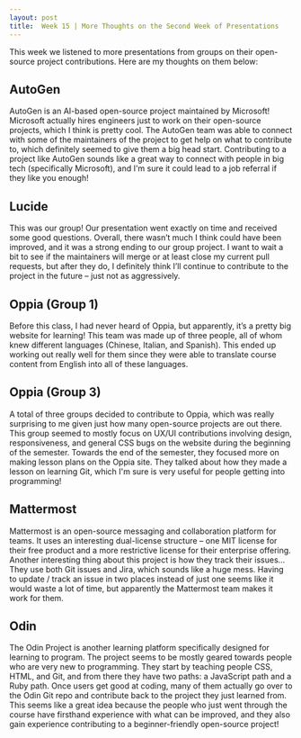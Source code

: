```yaml
---
layout: post
title:  Week 15 | More Thoughts on the Second Week of Presentations
---
```


This week we listened to more presentations from groups on their open-source project contributions. Here are my thoughts on them below:

<!--more-->

## AutoGen

AutoGen is an AI-based open-source project maintained by Microsoft! Microsoft actually hires engineers just to work on their open-source projects, which I think is pretty cool. The AutoGen team was able to connect with some of the maintainers of the project to get help on what to contribute to, which definitely seemed to give them a big head start. Contributing to a project like AutoGen sounds like a great way to connect with people in big tech (specifically Microsoft), and I'm sure it could lead to a job referral if they like you enough!

## Lucide

This was our group! Our presentation went exactly on time and received some good questions. Overall, there wasn’t much I think could have been improved, and it was a strong ending to our group project. I want to wait a bit to see if the maintainers will merge or at least close my current pull requests, but after they do, I definitely think I’ll continue to contribute to the project in the future – just not as aggressively.

## Oppia (Group 1)

Before this class, I had never heard of Oppia, but apparently, it’s a pretty big website for learning! This team was made up of three people, all of whom knew different languages (Chinese, Italian, and Spanish). This ended up working out really well for them since they were able to translate course content from English into all of these languages.

## Oppia (Group 3)

A total of three groups decided to contribute to Oppia, which was really surprising to me given just how many open-source projects are out there. This group seemed to mostly focus on UX/UI contributions involving design, responsiveness, and general CSS bugs on the website during the beginning of the semester. Towards the end of the semester, they focused more on making lesson plans on the Oppia site. They talked about how they made a lesson on learning Git, which I'm sure is very useful for people getting into programming!

## Mattermost

Mattermost is an open-source messaging and collaboration platform for teams. It uses an interesting dual-license structure – one MIT license for their free product and a more restrictive license for their enterprise offering. Another interesting thing about this project is how they track their issues… They use both Git issues and Jira, which sounds like a huge mess. Having to update / track an issue in two places instead of just one seems like it would waste a lot of time, but apparently the Mattermost team makes it work for them.

## Odin

The Odin Project is another learning platform specifically designed for learning to program. The project seems to be mostly geared towards people who are very new to programming. They start by teaching people CSS, HTML, and Git, and from there they have two paths: a JavaScript path and a Ruby path. Once users get good at coding, many of them actually go over to the Odin Git repo and contribute back to the project they just learned from. This seems like a great idea because the people who just went through the course have firsthand experience with what can be improved, and they also gain experience contributing to a beginner-friendly open-source project!
